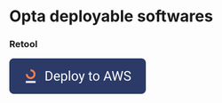 # Opta deployable softwares

### Retool
[![Deploy to AWS](https://raw.githubusercontent.com/run-x/opta/main/assets/deploy-to-aws-button.svg)](https://app.runx.dev/deploy-with-aws?url=https%3A%2F%2Fgithub.com%2Frun-x%2Fopta-templates%2Fblob%2Fmain%2Fretool.yaml&name=Retool)
